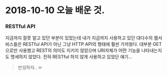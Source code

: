 # 2018-10-10 오늘 배운 것.

### RESTful API

지금까지 잘못 알고 있던 부분이 있었는데 내가 지금까지 사용하고 있던 대다수의 웹서비스들은 RESTful API가 아닌 그냥 HTTP API의 형태에 훨씬 가까웠다. 대부분 GET으로만 사용했고 REST의 의미도 지키지 않았으며 URI자체가 어떤 기능을 나타내는지도 명세하지 않았다. 전혀 RESTful 하지 않게 사용하고 있었단 얘기...
> 반성하자.. ㅠ
